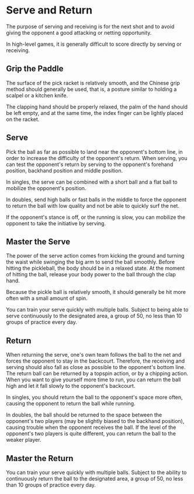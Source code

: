 # Serve and Return

The purpose of serving and receiving is for the next shot and to avoid giving the opponent a good attacking or netting opportunity.

In high-level games, it is generally difficult to score directly by serving or receiving.

## Grip the Paddle

The surface of the pick racket is relatively smooth, and the Chinese grip method should generally be used, that is, a posture similar to holding a scalpel or a kitchen knife.

The clapping hand should be properly relaxed, the palm of the hand should be left empty, and at the same time, the index finger can be lightly placed on the racket.

## Serve

Pick the ball as far as possible to land near the opponent's bottom line, in order to increase the difficulty of the opponent's return. When serving, you can test the opponent's return by serving to the opponent's forehand position, backhand position and middle position.

In singles, the serve can be combined with a short ball and a flat ball to mobilize the opponent's position.

In doubles, send high balls or fast balls in the middle to force the opponent to return the ball with low quality and not be able to quickly surf the net.

If the opponent's stance is off, or the running is slow, you can mobilize the opponent to take the initiative by serving.

## Master the Serve

The power of the serve action comes from kicking the ground and turning the waist while swinging the big arm to send the ball smoothly. Before hitting the pickleball, the body should be in a relaxed state. At the moment of hitting the ball, release your body power to the ball through the clap hand.

Because the pickle ball is relatively smooth, it should generally be hit more often with a small amount of spin.

You can train your serve quickly with multiple balls. Subject to being able to serve continuously to the designated area, a group of 50, no less than 10 groups of practice every day.

## Return

When returning the serve, one's own team follows the ball to the net and forces the opponent to stay in the backcourt. Therefore, the receiving and serving should also fall as close as possible to the opponent's bottom line. The return ball can be returned by a topspin action, or by a chipping action. When you want to give yourself more time to run, you can return the ball high and let it fall slowly to the opponent's backcourt.

In singles, you should return the ball to the opponent's space more often, causing the opponent to return the ball while running.

In doubles, the ball should be returned to the space between the opponent's two players (may be slightly biased to the backhand position), causing trouble when the opponent receives the ball. If the level of the opponent's two players is quite different, you can return the ball to the weaker player.

## Master the Return

You can train your serve quickly with multiple balls. Subject to the ability to continuously return the ball to the designated area, a group of 50, no less than 10 groups of practice every day.